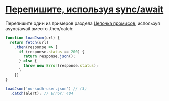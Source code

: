 # [Перепишите, используя sync/await](https://learn.javascript.ru/task/rewrite-async)

Перепишите один из примеров раздела [Цепочка промисов](https://learn.javascript.ru/promise-chaining), используя async/await вместо .then/catch:

```javascript
function loadJson(url) {
  return fetch(url)
    .then(response => {
      if (response.status == 200) {
        return response.json();
      } else {
        throw new Error(response.status);
      }
    })
}

loadJson('no-such-user.json') // (3)
  .catch(alert); // Error: 404
```
